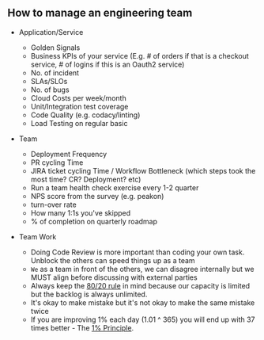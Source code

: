 ## How to manage an engineering team

- Application/Service
    - Golden Signals
    - Business KPIs of your service (E.g. # of orders if that is a checkout service, # of logins if this is an Oauth2 service)
    - No. of incident
    - SLAs/SLOs
    - No. of bugs
    - Cloud Costs per week/month
    - Unit/Integration test coverage
    - Code Quality (e.g. codacy/linting)
    - Load Testing on regular basic

- Team
    - Deployment Frequency 
    - PR cycling Time
    - JIRA ticket cycling Time / Workflow Bottleneck (which steps took the most time? CR? Deployment? etc)
    - Run a team health check exercise every 1-2 quarter
    - NPS score from the survey (e.g. peakon)
    - turn-over rate
    - How many 1:1s you've skipped
    - % of completion on quarterly roadmap
    
- Team Work
    - Doing Code Review is more important than coding your own task. Unblock the others can speed things up as a team
    - `We` as a team in front of the others, we can disagree internally but we MUST align before discussing with external parties
    - Always keep the [80/20 rule](https://asana.com/resources/pareto-principle-80-20-rule) in mind because our capacity is limited but the backlog is always unlimited. 
    - It's okay to make mistake but it's not okay to make the same mistake twice
    - If you are improving 1% each day (1.01 ^ 365) you will end up with 37 times better - The [1% Principle](https://the3fs.medium.com/the-1-principle-998b33512100). 
